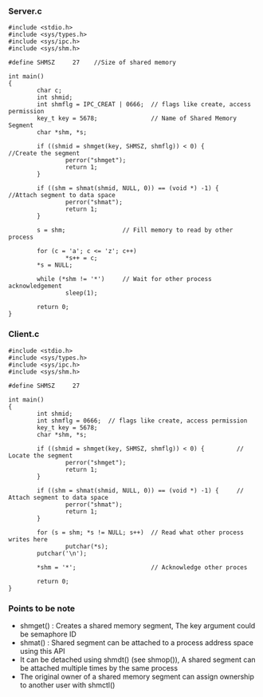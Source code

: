 ### Server.c
```
#include <stdio.h>
#include <sys/types.h>
#include <sys/ipc.h>
#include <sys/shm.h>

#define SHMSZ     27    //Size of shared memory

int main()
{
        char c;
        int shmid;
        int shmflg = IPC_CREAT | 0666;  // flags like create, access permission
        key_t key = 5678;               // Name of Shared Memory Segment
        char *shm, *s;

        if ((shmid = shmget(key, SHMSZ, shmflg)) < 0) {         //Create the segment
                perror("shmget");
                return 1;
        }

        if ((shm = shmat(shmid, NULL, 0)) == (void *) -1) {     //Attach segment to data space
                perror("shmat");
                return 1;
        }

        s = shm;                // Fill memory to read by other process

        for (c = 'a'; c <= 'z'; c++)
                *s++ = c;
        *s = NULL;

        while (*shm != '*')     // Wait for other process acknowledgement
                sleep(1);

        return 0;
}
```
### Client.c
```
#include <stdio.h>
#include <sys/types.h>
#include <sys/ipc.h>
#include <sys/shm.h>

#define SHMSZ     27

int main()
{
        int shmid;
        int shmflg = 0666;  // flags like create, access permission
        key_t key = 5678;
        char *shm, *s;

        if ((shmid = shmget(key, SHMSZ, shmflg)) < 0) {         // Locate the segment
                perror("shmget");
                return 1;
        }

        if ((shm = shmat(shmid, NULL, 0)) == (void *) -1) {     // Attach segment to data space
                perror("shmat");
                return 1;
        }

        for (s = shm; *s != NULL; s++)  // Read what other process writes here
                putchar(*s);
        putchar('\n');

        *shm = '*';                     // Acknowledge other proces

        return 0;
}
```
### Points to be note
- shmget() : Creates a shared memory segment, The key argument could be semaphore ID
- shmat() : Shared segment can be attached to a process address space using this API
- It can be detached using shmdt() (see shmop()), A shared segment can be attached multiple times by the same process
- The original owner of a shared memory segment can assign ownership to another user with shmctl()

